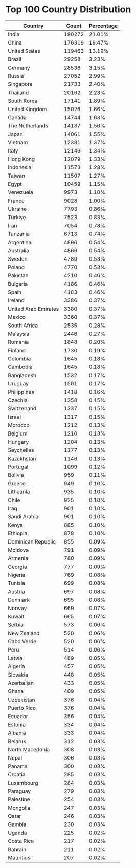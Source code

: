 # Top 100 Country Distribution
| Country | Count | Percentage |
|----|----|----|
| India | 190272 | 21.01% |
| China | 176319 | 19.47% |
| United States | 119463 | 13.19% |
| Brazil | 29258 | 3.23% |
| Germany | 28536 | 3.15% |
| Russia | 27052 | 2.99% |
| Singapore | 21733 | 2.40% |
| Thailand | 20162 | 2.23% |
| South Korea | 17141 | 1.89% |
| United Kingdom | 15026 | 1.66% |
| Canada | 14744 | 1.63% |
| The Netherlands | 14137 | 1.56% |
| Japan | 14061 | 1.55% |
| Vietnam | 12381 | 1.37% |
| Italy | 12146 | 1.34% |
| Hong Kong | 12079 | 1.33% |
| Indonesia | 11573 | 1.28% |
| Taiwan | 11507 | 1.27% |
| Egypt | 10459 | 1.15% |
| Venezuela | 9973 | 1.10% |
| France | 9028 | 1.00% |
| Ukraine | 7793 | 0.86% |
| Türkiye | 7523 | 0.83% |
| Iran | 7054 | 0.78% |
| Tanzania | 6713 | 0.74% |
| Argentina | 4896 | 0.54% |
| Australia | 4866 | 0.54% |
| Sweden | 4789 | 0.53% |
| Poland | 4770 | 0.53% |
| Pakistan | 4210 | 0.46% |
| Bulgaria | 4186 | 0.46% |
| Spain | 4183 | 0.46% |
| Ireland | 3386 | 0.37% |
| United Arab Emirates | 3380 | 0.37% |
| Mexico | 3360 | 0.37% |
| South Africa | 2535 | 0.28% |
| Malaysia | 2446 | 0.27% |
| Romania | 1848 | 0.20% |
| Finland | 1730 | 0.19% |
| Colombia | 1645 | 0.18% |
| Cambodia | 1645 | 0.18% |
| Bangladesh | 1532 | 0.17% |
| Uruguay | 1501 | 0.17% |
| Philippines | 1418 | 0.16% |
| Czechia | 1358 | 0.15% |
| Switzerland | 1337 | 0.15% |
| Israel | 1317 | 0.15% |
| Morocco | 1212 | 0.13% |
| Belgium | 1210 | 0.13% |
| Hungary | 1204 | 0.13% |
| Seychelles | 1177 | 0.13% |
| Kazakhstan | 1146 | 0.13% |
| Portugal | 1099 | 0.12% |
| Bolivia | 959 | 0.11% |
| Greece | 949 | 0.10% |
| Lithuania | 935 | 0.10% |
| Chile | 925 | 0.10% |
| Iraq | 901 | 0.10% |
| Saudi Arabia | 901 | 0.10% |
| Kenya | 885 | 0.10% |
| Ethiopia | 878 | 0.10% |
| Dominican Republic | 855 | 0.09% |
| Moldova | 791 | 0.09% |
| Armenia | 780 | 0.09% |
| Georgia | 777 | 0.09% |
| Nigeria | 769 | 0.08% |
| Tunisia | 699 | 0.08% |
| Austria | 697 | 0.08% |
| Denmark | 695 | 0.08% |
| Norway | 669 | 0.07% |
| Kuwait | 665 | 0.07% |
| Serbia | 573 | 0.06% |
| New Zealand | 520 | 0.06% |
| Cabo Verde | 520 | 0.06% |
| Peru | 514 | 0.06% |
| Latvia | 489 | 0.05% |
| Algeria | 457 | 0.05% |
| Slovakia | 448 | 0.05% |
| Azerbaijan | 433 | 0.05% |
| Ghana | 409 | 0.05% |
| Uzbekistan | 376 | 0.04% |
| Puerto Rico | 376 | 0.04% |
| Ecuador | 356 | 0.04% |
| Estonia | 334 | 0.04% |
| Albania | 333 | 0.04% |
| Belarus | 312 | 0.03% |
| North Macedonia | 308 | 0.03% |
| Nepal | 306 | 0.03% |
| Panama | 300 | 0.03% |
| Croatia | 285 | 0.03% |
| Luxembourg | 284 | 0.03% |
| Paraguay | 279 | 0.03% |
| Palestine | 254 | 0.03% |
| Mongolia | 247 | 0.03% |
| Qatar | 246 | 0.03% |
| Gambia | 230 | 0.03% |
| Uganda | 225 | 0.02% |
| Costa Rica | 217 | 0.02% |
| Bahrain | 211 | 0.02% |
| Mauritius | 207 | 0.02% |
